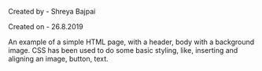 Created by - Shreya Bajpai

Created on - 26.8.2019

An example of a simple HTML page, with a header, body with a background image. 
CSS has been used to do some basic styling, like, inserting and aligning an image, button, text.
